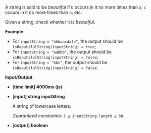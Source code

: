 ﻿A string is said to be _beautiful_ if `b` occurs in it no more times than `a`; `c` occurs in it no more times than `b`; etc.

Given a string, check whether it is _beautiful_.

**Example**

*   For `inputString = "bbbaacdafe"`, the output should be
    `isBeautifulString(inputString) = true`;
*   For `inputString = "aabbb"`, the output should be
    `isBeautifulString(inputString) = false`;
*   For `inputString = "bbc"`, the output should be
    `isBeautifulString(inputString) = false`.

**Input/Output**

*   **[time limit] 4000ms (js)**

*   **[input] string inputString**

    A string of lowercase letters.

    _Guaranteed constraints:_
    `3 ≤ inputString.length ≤ 50`.

*   **[output] boolean**